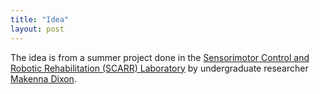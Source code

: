 ```yaml
---
title: "Idea"
layout: post
---
```


The idea is from a summer project done in the [Sensorimotor Control and Robotic Rehabilitation (SCARR) Laboratory](https://sites.udel.edu/semrau-lab/) by undergraduate researcher [Makenna Dixon](https://github.com/Makennadixon). 

